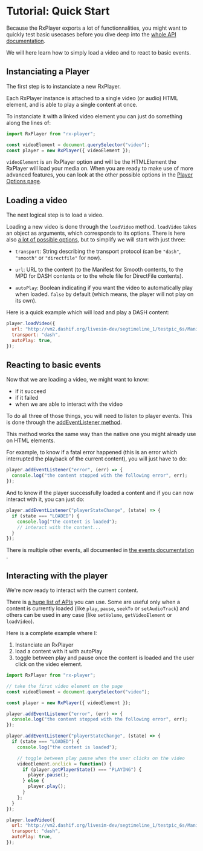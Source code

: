 # Tutorial: Quick Start ########################################################

Because the RxPlayer exports a lot of functionnalities, you might want to
quickly test basic usecases before you dive deep into the [whole API
documentation](../api/index.md).

We will here learn how to simply load a video and to react to basic events.



## Instanciating a Player ######################################################

The first step is to instanciate a new RxPlayer.

Each RxPlayer instance is attached to a single video (or audio) HTML element,
and is able to play a single content at once.

To instanciate it with a linked video element you can just do something along
the lines of:
```js
import RxPlayer from "rx-player";

const videoElement = document.querySelector("video");
const player = new RxPlayer({ videoElement });
```

``videoElement`` is an RxPlayer option and will be the HTMLElement the RxPlayer
will load your media on.
When you are ready to make use of more advanced features, you can look at the
other possible options in the [Player Options page](../api/player_options.md).



## Loading a video #############################################################

The next logical step is to load a video.

Loading a new video is done through the ``loadVideo`` method.
``loadVideo`` takes an object as arguments, which corresponds to its options.
There is here also [a lot of possible options](../api/loadVideo_options.md),
but to simplify we will start with just three:

  - ``transport``: String describing the transport protocol (can be ``"dash"``,
    ``"smooth"`` or ``"directfile"`` for now).

  - ``url``: URL to the content (to the Manifest for Smooth contents, to the MPD
    for DASH contents or to the whole file for DirectFile contents).

  - ``autoPlay``: Boolean indicating if you want the video to automatically play
    when loaded. ``false`` by default (which means, the player will not play on
    its own).

Here is a quick example which will load and play a DASH content:
```js
player.loadVideo({
  url: "http://vm2.dashif.org/livesim-dev/segtimeline_1/testpic_6s/Manifest.mpd",
  transport: "dash",
  autoPlay: true,
});
```



## Reacting to basic events ####################################################

Now that we are loading a video, we might want to know:
  - if it succeed
  - if it failed
  - when we are able to interact with the video

To do all three of those things, you will need to listen to player events.
This is done through the [addEventListener
method](../api/index.md#meth-addEventListener).

This method works the same way than the native one you might already use on
HTML elements.

For example, to know if a fatal error happened (this is an error which
interrupted the playback of the current content), you will just have to do:
```js
player.addEventListener("error", (err) => {
  console.log("the content stopped with the following error", err);
});
```

And to know if the player successfully loaded a content and if you can now
interact with it, you can just do:
```js
player.addEventListener("playerStateChange", (state) => {
  if (state === "LOADED") {
    console.log("the content is loaded");
    // interact with the content...
  }
});
```

There is multiple other events, all documented in [the events documentation
](../api/player_events.md).



## Interacting with the player #################################################

We're now ready to interact with the current content.

There is [a huge list of APIs](../api/index.md) you can use.
Some are useful only when a content is currently loaded (like ``play``,
``pause``, ``seekTo`` or ``setAudioTrack``) and others can be used in any case
(like ``setVolume``, ``getVideoElement`` or ``loadVideo``).

Here is a complete example where I:
  1. Instanciate an RxPlayer
  2. load a content with it with autoPlay
  3. toggle between play and pause once the content is loaded and the user click
     on the video element.

```js
import RxPlayer from "rx-player";

// take the first video element on the page
const videoElement = document.querySelector("video");

const player = new RxPlayer({ videoElement });

player.addEventListener("error", (err) => {
  console.log("the content stopped with the following error", err);
});

player.addEventListener("playerStateChange", (state) => {
  if (state === "LOADED") {
    console.log("the content is loaded");

    // toggle between play pause when the user clicks on the video
    videoElement.onclick = function() {
      if (player.getPlayerState() === "PLAYING") {
        player.pause();
      } else {
        player.play();
      }
    };
  }
});

player.loadVideo({
  url: "http://vm2.dashif.org/livesim-dev/segtimeline_1/testpic_6s/Manifest.mpd",
  transport: "dash",
  autoPlay: true,
});
```
